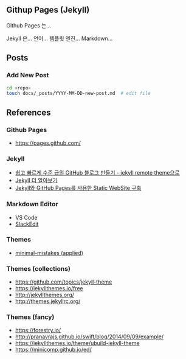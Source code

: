 ## Githup Pages (Jekyll)
Github Pages 는...

Jekyll 은... 언어... 템플릿 엔진... Markdown...

## Posts
### Add New Post
```bash
cd <repo>
touch docs/_posts/YYYY-MM-DD-new-post.md  # edit file
```

## References
### Github Pages
* https://pages.github.com/

### Jekyll
* [쉽고 빠르게 수준 급의 GitHub 블로그 만들기 - jekyll remote theme으로](https://dreamgonfly.github.io/2018/01/27/jekyll-remote-theme.html)
* [Jekyll 더 알아보기](https://ehfgk78.github.io/2017/12/27/jekyll-detail/)
* [Jekyll와 GitHub Pages를 사용한 Static WebSite 구축](https://poiemaweb.com/jekyll-basics)

### Markdown Editor
* VS Code
* [SlackEdit](https://stackedit.io/)

### Themes
* [minimal-mistakes (applied)](https://mmistakes.github.io/minimal-mistakes/)

### Themes (collections)
* https://github.com/topics/jekyll-theme
* https://jekyllthemes.io/free
* http://jekyllthemes.org/
* http://themes.jekyllrc.org/

### Themes (fancy)
* https://forestry.io/
* http://pranavrajs.github.io/swift/blog/2014/09/09/example/
* https://jekyllthemes.io/theme/ubuild-jekyll-theme
* https://minicomp.github.io/ed/
